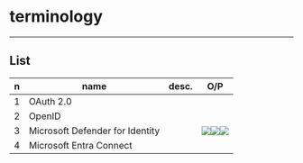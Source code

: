 # terminology

---

## List
|n|name|desc.|O/P|
|-|----|-----|---|
|1|OAuth 2.0|
|2|OpenID|
|3|Microsoft Defender for Identity||<img src="https://i.imgur.com/HoB94Pj.png"><img src="https://i.imgur.com/FVlTi9W.png"><img src="https://i.imgur.com/RHbGcbr.png">|
|4|Microsoft Entra Connect|
